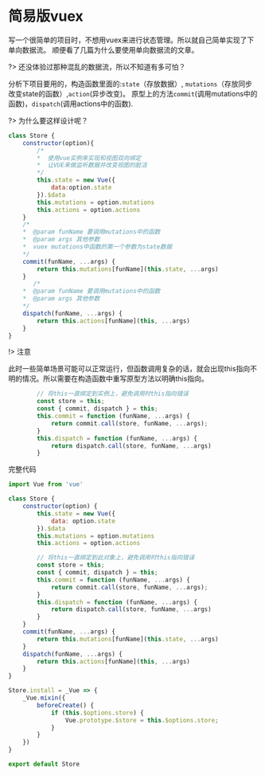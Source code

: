 
# 简易版vuex  

写一个很简单的项目时，不想用vuex来进行状态管理。所以就自己简单实现了下单向数据流。
顺便看了几篇为什么要使用单向数据流的文章。  

?> 还没体验过那种混乱的数据流，所以不知道有多可怕？ 


分析下项目要用的，构造函数里面的:`state`（存放数据）, `mutations`（存放同步改变state的函数）,`action`(异步改变)。 
原型上的方法`commit`(调用mutations中的函数)，`dispatch`(调用actions中的函数).

?> 为什么要这样设计呢？

```js
class Store {
    constructor(option){
        /*
        *  使用vue实例来实现和视图双向绑定
        *  让VUE来做监听数据并改变视图的脏活
        */
        this.state = new Vue({
            data:option.state
        }).$data
        this.mutations = option.mutations
        this.actions = option.actions
    }
    /*
    *  @param funName 要调用mutations中的函数
    *  @param args 其他参数
    *  vuex mutations中函数的第一个参数为state数据
    */
    commit(funName, ...args) {
        return this.mutations[funName](this.state, ...args)
    }
       /*
    *  @param funName 要调用mutations中的函数
    *  @param args 其他参数
    */
    dispatch(funName, ...args) {
        return this.actions[funName](this, ...args)
    }
}

```

!> 注意  


此时一些简单场景可能可以正常运行，但函数调用复杂的话，就会出现this指向不明的情况。所以需要在构造函数中重写原型方法以明确this指向。
```js
        // 将this一直绑定到实例上，避免调用时this指向错误
        const store = this;
        const { commit, dispatch } = this;
        this.commit = function (funName, ...args) {
            return commit.call(store, funName, ...args);
        }
        this.dispatch = function (funName, ...args) {
            return dispatch.call(store, funName, ...args)
        }
```


完整代码
```js
import Vue from 'vue'

class Store {
    constructor(option) {
        this.state = new Vue({
            data: option.state
        }).$data
        this.mutations = option.mutations
        this.actions = option.actions

        // 将this一直绑定到此对象上，避免调用时this指向错误
        const store = this;
        const { commit, dispatch } = this;
        this.commit = function (funName, ...args) {
            return commit.call(store, funName, ...args);
        }
        this.dispatch = function (funName, ...args) {
            return dispatch.call(store, funName, ...args)
        }
    }
    commit(funName, ...args) {
        return this.mutations[funName](this.state, ...args)
    }
    dispatch(funName, ...args) {
        return this.actions[funName](this, ...args)
    }
}

Store.install = _Vue => {
    _Vue.mixin({
        beforeCreate() {
            if (this.$options.store) {
                Vue.prototype.$store = this.$options.store;
            }
        }
    })
}

export default Store

```